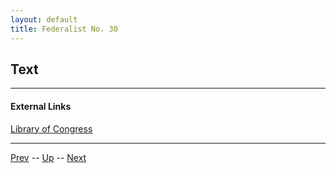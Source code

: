 ```yaml
---
layout: default
title: Federalist No. 30
---
```


## Text

---
#### External Links
[Library of Congress]()

---

[Prev](29.md) -- [Up](README.md) -- [Next](31.md)
